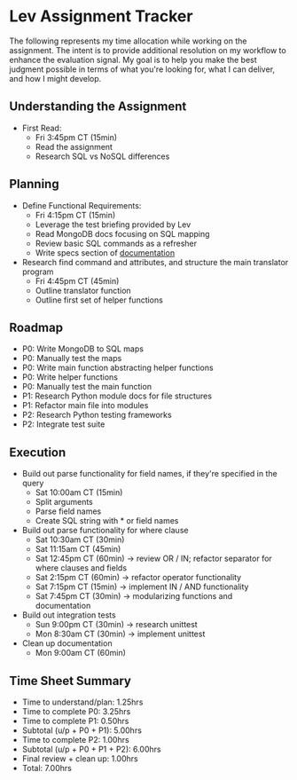 # Lev Assignment Tracker
The following represents my time allocation while working on the assignment. The intent is to provide additional resolution on my workflow to enhance the evaluation signal. My goal is to help you make the best judgment possible in terms of what you're looking for, what I can deliver, and how I might develop.

## Understanding the Assignment
- First Read:
  - Fri 3:45pm CT (15min)
  - Read the assignment
  - Research SQL vs NoSQL differences

## Planning
- Define Functional Requirements:
  - Fri 4:15pm CT (15min)
  - Leverage the test briefing provided by Lev
  - Read MongoDB docs focusing on SQL mapping
  - Review basic SQL commands as a refresher
  - Write specs section of [documentation](./documentation.md)
- Research find command and attributes, and structure the main translator program
  - Fri 4:45pm CT (45min)
  - Outline translator function
  - Outline first set of helper functions 

## Roadmap
- P0: Write MongoDB to SQL maps
- P0: Manually test the maps
- P0: Write main function abstracting helper functions
- P0: Write helper functions
- P0: Manually test the main function
- P1: Research Python module docs for file structures
- P1: Refactor main file into modules
- P2: Research Python testing frameworks
- P2: Integrate test suite

## Execution
- Build out parse functionality for field names, if they're specified in the query
  - Sat 10:00am CT (15min)
  - Split arguments
  - Parse field names
  - Create SQL string with * or field names
- Build out parse functionality for where clause
  - Sat 10:30am CT (30min)
  - Sat 11:15am CT (45min)
  - Sat 12:45pm CT (60min) -> review OR / IN; refactor separator for where clauses and fields
  - Sat 2:15pm CT (60min) -> refactor operator functionality
  - Sat 7:15pm CT (15min) -> implement IN / AND functionality
  - Sat 7:45pm CT (30min) -> modularizing functions and documentation
- Build out integration tests
  - Sun 9:00pm CT (30min) -> research unittest
  - Mon 8:30am CT (30min) -> implement unittest
- Clean up documentation
  - Mon 9:00am CT (60min)

## Time Sheet Summary
- Time to understand/plan: 1.25hrs
- Time to complete P0: 3.25hrs
- Time to complete P1: 0.50hrs
- Subtotal (u/p + P0 + P1): 5.00hrs
- Time to complete P2: 1.00hrs
- Subtotal (u/p + P0 + P1 + P2): 6.00hrs
- Final review + clean up: 1.00hrs
- Total: 7.00hrs
